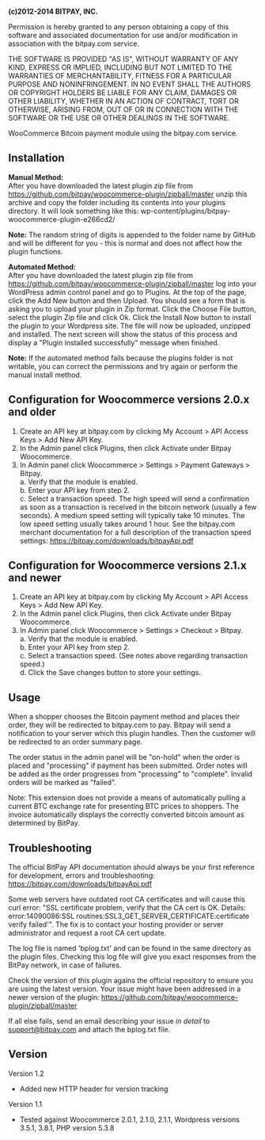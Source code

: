 <strong>(c)2012-2014 BITPAY, INC.</strong>

Permission is hereby granted to any person obtaining a copy of this software and associated documentation for use and/or modification in association with the bitpay.com service.

THE SOFTWARE IS PROVIDED "AS IS", WITHOUT WARRANTY OF ANY KIND, EXPRESS OR IMPLIED, INCLUDING BUT NOT LIMITED TO THE WARRANTIES OF MERCHANTABILITY, FITNESS FOR A PARTICULAR PURPOSE AND NONINFRINGEMENT. IN NO EVENT SHALL THE AUTHORS OR COPYRIGHT HOLDERS BE LIABLE FOR ANY CLAIM, DAMAGES OR OTHER LIABILITY, WHETHER IN AN ACTION OF CONTRACT, TORT OR OTHERWISE, ARISING FROM, OUT OF OR IN CONNECTION WITH THE SOFTWARE OR THE USE OR OTHER DEALINGS IN THE SOFTWARE.

WooCommerce Bitcoin payment module using the bitpay.com service.


Installation
------------
<strong>Manual Method:</strong><br />
After you have downloaded the latest plugin zip file from https://github.com/bitpay/woocommerce-plugin/zipball/master unzip this archive and copy the folder including its contents into your plugins directory.  It will look something like this: wp-content/plugins/bitpay-woocommerce-plugin-e266cd2/

<strong>Note:</strong> The random string of digits is appended to the folder name by GitHub and will be different for you - this is normal and does not affect how the plugin functions.

<strong>Automated Method:</strong><br />
After you have downloaded the latest plugin zip file from https://github.com/bitpay/woocommerce-plugin/zipball/master log into your WordPress admin control panel and go to Plugins.  At the top of the page, click the Add New button and then Upload.  You should see a form that is asking you to upload your plugin in Zip format.  Click the Choose File button, select the plugin Zip file and click Ok.  Click the Install Now button to install the plugin to your Wordpress site.  The file will now be uploaded, unzipped and installed.  The next screen will show the status of this process and display a "Plugin installed successfully" message when finished.

<strong>Note:</strong> If the automated method fails because the plugins folder is not writable, you can correct the permissions and try again or perform the manual install method.


Configuration for Woocommerce versions 2.0.x and older
-------------
1. Create an API key at bitpay.com by clicking My Account > API Access Keys > Add New API Key.
2. In the Admin panel click Plugins, then click Activate under Bitpay Woocommerce.
3. In Admin panel click Woocommerce > Settings > Payment Gateways > Bitpay.<br />
a. Verify that the module is enabled.<br />
b. Enter your API key from step 2.<br />
c. Select a transaction speed.  The high speed will send a confirmation as soon as a transaction is received in the bitcoin network (usually a few seconds).  A medium speed setting will typically take 10 minutes.  The low speed setting usually takes around 1 hour.  See the bitpay.com merchant documentation for a full description of the transaction speed settings: https://bitpay.com/downloads/bitpayApi.pdf


Configuration for Woocommerce versions 2.1.x and newer
-------------
1. Create an API key at bitpay.com by clicking My Account > API Access Keys > Add New API Key.
2. In the Admin panel click Plugins, then click Activate under Bitpay Woocommerce.
3. In Admin panel click Woocommerce > Settings > Checkout > Bitpay.<br />
a. Verify that the module is enabled.<br />
b. Enter your API key from step 2.<br />
c. Select a transaction speed. (See notes above regarding transaction speed.)<br />
d. Click the Save changes button to store your settings.


Usage
-----
When a shopper chooses the Bitcoin payment method and places their order, they will be redirected to bitpay.com to pay.  Bitpay will send a notification to your server which this plugin handles.  Then the customer will be redirected to an order summary page.  

The order status in the admin panel will be "on-hold" when the order is placed and "processing" if payment has been submitted. Order notes will be added as the order progresses from "processing" to "complete". Invalid orders will be marked as "failed".

Note: This extension does not provide a means of automatically pulling a current BTC exchange rate for presenting BTC prices to shoppers. The invoice automatically displays the correctly converted bitcoin amount as determined by BitPay.


Troubleshooting
----------------
The official BitPay API documentation should always be your first reference for development, errors and troubleshooting:
https://bitpay.com/downloads/bitpayApi.pdf

Some web servers have outdated root CA certificates and will cause this curl error: "SSL certificate problem, verify that the CA cert is OK. Details: error:14090086:SSL routines:SSL3_GET_SERVER_CERTIFICATE:certificate verify failed'".  The fix is to contact your hosting provider or server administrator and request a root CA cert update.

The log file is named 'bplog.txt' and can be found in the same directory as the plugin files.  Checking this log file will give you exact responses from the BitPay network, in case of failures.

Check the version of this plugin agains the official repository to ensure you are using the latest version. Your issue might have been addressed in a newer version of the plugin: https://github.com/bitpay/woocommerce-plugin/zipball/master

If all else fails, send an email describing your issue *in detail* to support@bitpay.com and attach the bplog.txt file.


Version
-------
Version 1.2
- Added new HTTP header for version tracking

Version 1.1
- Tested against Woocommerce 2.0.1, 2.1.0, 2.1.1, Wordpress versions 3.5.1, 3.8.1, PHP version 5.3.8
